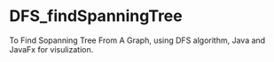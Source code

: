 # DFS_findSpanningTree
To Find Sopanning Tree From A Graph, using DFS algorithm, Java and JavaFx for visulization.
